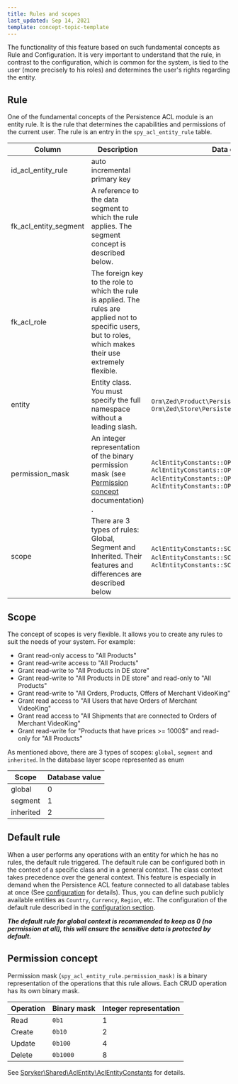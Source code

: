 ```yaml
---
title: Rules and scopes
last_updated: Sep 14, 2021
template: concept-topic-template
---
```


The functionality of this feature based on such fundamental concepts as Rule and Configuration.
It is very important to understand that the rule, in contrast to the configuration, which is common for the system,
is tied to the user (more precisely to his roles) and determines the user's rights regarding the entity.

## Rule
One of the fundamental concepts of the Persistence ACL module is an entity rule.
It is the rule that determines the capabilities and permissions of the current user.
The rule is an entry in the `spy_acl_entity_rule` table.

| Column | Description | Data example |
|-----|-----|-----|
| id_acl_entity_rule | auto incremental primary key | |
| fk_acl_entity_segment | A reference to the data segment to which the rule applies. The segment concept is described below. | |
| fk_acl_role | The foreign key to the role to which the rule is applied. The rules are applied not to specific users, but to roles, which makes their use extremely flexible. | |
| entity | Entity class. You must specify the full namespace without a leading slash. | `Orm\Zed\Product\Persistence\SpyProductAbstract`, `Orm\Zed\Store\Persistence\SpyStore` |
| permission_mask | An integer representation of the binary permission mask (see [Permission concept](#permission-concept) documentation) . | `AclEntityConstants::OPERATION_MASK_READ`, <br />`AclEntityConstants::OPERATION_MASK_READ \| AclEntityConstants::OPERATION_MASK_UPDATE`, <br /> `AclEntityConstants::OPERATION_MASK_CRUD` |
| scope | There are 3 types of rules: Global, Segment and Inherited. Their features and differences are described below | `AclEntityConstants::SCOPE_GLOBAL`, `AclEntityConstants::SCOPE_SEGMENT`, `AclEntityConstants::SCOPE_INHERITED` |

## Scope
The concept of scopes is very flexible. It allows you to create any rules to suit the needs of your system. For example:
- Grant read-only access to "All Products"
- Grant read-write access to "All Products"
- Grant read-write to "All Products in DE store"
- Grant read-write to "All Products in DE store" and read-only to "All Products"
- Grant read-write to "All Orders, Products, Offers of Merchant VideoKing"
- Grant read access to "All Users that have Orders of Merchant VideoKing"
- Grant read access to "All Shipments that are connected to Orders of Merchant VideoKing"
- Grant read-write for "Products that have  prices >= 1000$" and read-only for "All Products"

As mentioned above, there are 3 types of scopes: `global`, `segment` and `inherited`.
In the database layer scope represented as enum

| Scope | Database value |
|-----|-----|
| global | 0 |
| segment | 1 |
| inherited | 2 |

## Default rule

When a user performs any operations with an entity for which he has no rules, the default rule triggered.
The default rule can be configured both in the context of a specific class and in a general context.
The class context takes precedence over the general context.
This feature is especially in demand when the Persistence ACL feature connected to all database tables at once (See [configuration](../configuration.html#connect-persistence-acl-feature-to-all-tables) for details).
Thus, you can define such publicly available entities as `Country`, `Currency`, `Region`, etc.
The configuration of the default rule described in the [configuration section](../configuration.html).

**_The default rule for global context is recommended to keep as 0 (no permission at all), this will ensure the sensitive data is protected by default._**

## Permission concept
Permission mask (`spy_acl_entity_rule.permission_mask)` is a binary representation of the operations that this rule allows.
Each CRUD operation has its own binary mask.

| Operation | Binary mask | Integer representation |
|-----|-----|-----|
| Read |`0b1` | 1 |
| Create |`0b10` | 2  |
| Update |`0b100` | 4 |
| Delete |`0b1000` | 8 |

See [Spryker\Shared\AclEntity\AclEntityConstants](https://github.com/spryker/acl-entity/blob/master/src/Spryker/Shared/AclEntity/AclEntityConstants.php) for details.
